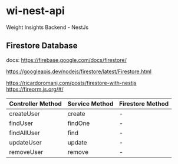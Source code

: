 # wi-nest-api
Weight Insights Backend - NestJs

## Firestore Database
docs: https://firebase.google.com/docs/firestore/

https://googleapis.dev/nodejs/firestore/latest/Firestore.html

https://ricardoromanj.com/posts/firestore-with-nestjs
https://fireorm.js.org/#/

| Controller Method | Service Method | Firestore Method |
|:------------------|:---------------|:-----------------|
| createUser        | create         | -                |
| findUser          | findOne        | -                |
| findAllUser       | find           | -                |
| updateUser        | update         | -                |
| removeUser        | remove         | -                |

